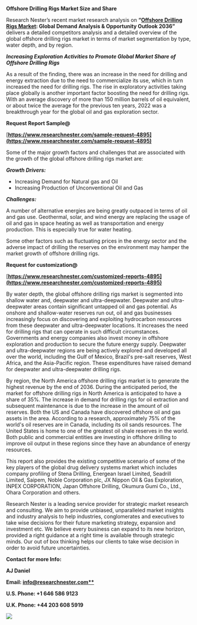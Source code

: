 ﻿**Offshore Drilling Rigs Market Size and Share** 

Research Nester’s recent market research analysis on **“[Offshore Drilling Rigs Market](https://www.researchnester.com/reports/offshore-drilling-market/4895): Global Demand Analysis & Opportunity Outlook 2036”** delivers a detailed competitors analysis and a detailed overview of the global offshore drilling rigs market in terms of market segmentation by type, water depth, and by region. 

***Increasing Exploration Activities to Promote Global Market Share of Offshore Drilling Rigs***

As a result of the finding, there was an increase in the need for drilling and energy extraction due to the need to commercialize its use, which in turn increased the need for drilling rigs. The rise in exploratory activities taking place globally is another important factor boosting the need for drilling rigs. With an average discovery of more than 150 million barrels of oil equivalent, or about twice the average for the previous ten years, 2022 was a breakthrough year for the global oil and gas exploration sector.  

**Request Report Sample@**

[**https://www.researchnester.com/sample-request-4895](https://www.researchnester.com/sample-request-4895)** 

Some of the major growth factors and challenges that are associated with the growth of the global offshore drilling rigs market are:

***Growth Drivers:***

- Increasing Demand for Natural gas and Oil
- Increasing Production of Unconventional Oil and Gas 

***Challenges:***

A number of alternative energies are being greatly outpaced in terms of oil and gas use. Geothermal, solar, and wind energy are replacing the usage of oil and gas in space heating as well as transportation and energy production. This is especially true for water heating.

Some other factors such as fluctuating prices in the energy sector and the adverse impact of drilling the reserves on the environment may hamper the market growth of offshore drilling rigs. 

**Request for customization@**

[**https://www.researchnester.com/customized-reports-4895](https://www.researchnester.com/customized-reports-4895)** 

By water depth, the global offshore drilling rigs market is segmented into shallow water and, deepwater and ultra-deepwater. Deepwater and ultra-deepwater areas contain significant untapped oil and gas potential. As onshore and shallow-water reserves run out, oil and gas businesses increasingly focus on discovering and exploiting hydrocarbon resources from these deepwater and ultra-deepwater locations. It increases the need for drilling rigs that can operate in such difficult circumstances. Governments and energy companies also invest money in offshore exploration and production to secure the future energy supply. Deepwater and ultra-deepwater regions are being actively explored and developed all over the world, including the Gulf of Mexico, Brazil's pre-salt reserves, West Africa, and the Asia-Pacific region. These expenditures have raised demand for deepwater and ultra-deepwater drilling rigs.

By region, the North America offshore drilling rigs market is to generate the highest revenue by the end of 2036. During the anticipated period, the market for offshore drilling rigs in North America is anticipated to have a share of 35%. The increase in demand for drilling rigs for oil extraction and subsequent maintenance is due to the increase in the amount of oil reserves. Both the US and Canada have discovered offshore oil and gas assets in the area. According to a research, approximately 75% of the world's oil reserves are in Canada, including its oil sands resources. The United States is home to one of the greatest oil shale reserves in the world. Both public and commercial entities are investing in offshore drilling to improve oil output in these regions since they have an abundance of energy resources.

This report also provides the existing competitive scenario of some of the key players of the global drug delivery systems market which includes company profiling of Stena Drilling, Energean Israel Limited, Seadrill Limited, Saipem, Noble Corporation plc, JX Nippon Oil & Gas Exploration, INPEX CORPORATION, Japan Offshore Drilling, Okumura Gumi Co., Ltd., Ohara Corporation and others.

Research Nester is a leading service provider for strategic market research and consulting. We aim to provide unbiased, unparalleled market insights and industry analysis to help industries, conglomerates and executives to take wise decisions for their future marketing strategy, expansion and investment etc. We believe every business can expand to its new horizon, provided a right guidance at a right time is available through strategic minds. Our out of box thinking helps our clients to take wise decision in order to avoid future uncertainties.

**Contact for more Info:**

**AJ Daniel**

**Email: [info@researchnester.com**](mailto:info@researchnester.com)**

**U.S. Phone: +1 646 586 9123** 

**U.K. Phone: +44 203 608 5919**

![](Aspose.Words.c62ebe85-32c9-4617-9f12-e134628bed61.001.png)
